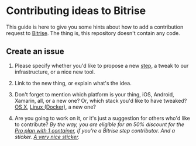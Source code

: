 # Contributing ideas to Bitrise

This guide is here to give you some hints about how to add a contribution request to [Bitrise](https://bitrise.io). The thing is, this repository doesn't contain any code.

## Create an issue

1. Please specify whether you'd like to propose a new [step](https://bitrise.io/integrations), a tweak to our infrastructure, or a nice new tool.

2. Link to the new thing, or explain what's the idea.

3. Don't forget to mention which platform is your thing, iOS, Android, Xamarin, all, or a new one? Or, which stack you'd like to have tweaked? [OS X](https://github.com/bitrise-io/osx-box-bootstrap), [Linux (Docker)](https://github.com/bitrise-docker/bitrise-base), a new one?

3. Are you going to work on it, or it's just a suggestion for others who'd like to contribute? *By the way, you are eligible for an 50% discount for the [Pro plan with 1 container](https://www.bitrise.io/pricing), if you're a Bitrise step contributor. And a sticker. [A very nice sticker](http://blog.bitrise.io/images/contributor_mockup.jpg).*
